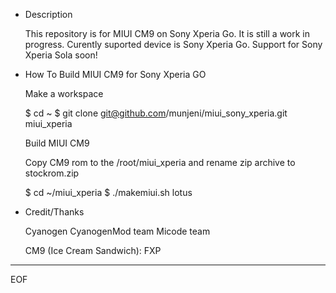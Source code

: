 * Description

  This repository is for MIUI CM9 on Sony Xperia Go.
  It is still a work in progress.
  Curently suported device is Sony Xperia Go.
  Support for Sony Xperia Sola soon!

* How To Build MIUI CM9 for Sony Xperia GO

  Make a workspace

  $ cd ~
  $ git clone git@github.com/munjeni/miui_sony_xperia.git miui_xperia

  Build MIUI CM9

  Copy CM9 rom to the /root/miui_xperia and rename zip archive to stockrom.zip 

  $ cd ~/miui_xperia
  $ ./makemiui.sh lotus


* Credit/Thanks

    Cyanogen
    CyanogenMod team
    Micode team

  CM9 (Ice Cream Sandwich):
    FXP

----
EOF
